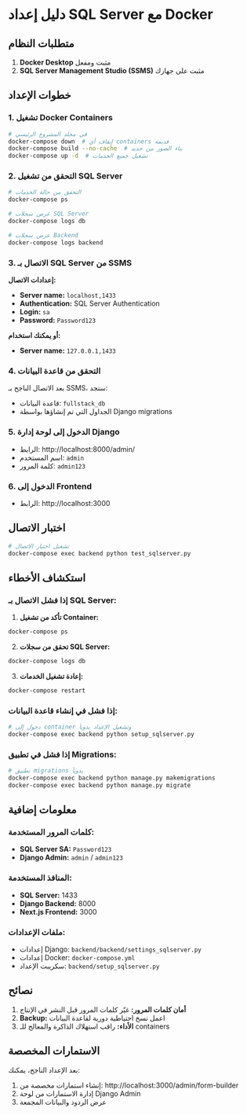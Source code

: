 # دليل إعداد SQL Server مع Docker

## متطلبات النظام

1. **Docker Desktop** مثبت ومفعل
2. **SQL Server Management Studio (SSMS)** مثبت على جهازك

## خطوات الإعداد

### 1. تشغيل Docker Containers

```bash
# في مجلد المشروع الرئيسي
docker-compose down  # إيقاف أي containers قديمة
docker-compose build --no-cache  # بناء الصور من جديد
docker-compose up -d  # تشغيل جميع الخدمات
```

### 2. التحقق من تشغيل SQL Server

```bash
# التحقق من حالة الخدمات
docker-compose ps

# عرض سجلات SQL Server
docker-compose logs db

# عرض سجلات Backend
docker-compose logs backend
```

### 3. الاتصال بـ SQL Server من SSMS

**إعدادات الاتصال:**
- **Server name:** `localhost,1433`
- **Authentication:** SQL Server Authentication
- **Login:** `sa`
- **Password:** `Password123`

**أو يمكنك استخدام:**
- **Server name:** `127.0.0.1,1433`

### 4. التحقق من قاعدة البيانات

بعد الاتصال الناجح بـ SSMS، ستجد:
- قاعدة البيانات: `fullstack_db`
- الجداول التي تم إنشاؤها بواسطة Django migrations

### 5. الدخول إلى لوحة إدارة Django

- الرابط: http://localhost:8000/admin/
- اسم المستخدم: `admin`
- كلمة المرور: `admin123`

### 6. الدخول إلى Frontend

- الرابط: http://localhost:3000

## اختبار الاتصال

```bash
# تشغيل اختبار الاتصال
docker-compose exec backend python test_sqlserver.py
```

## استكشاف الأخطاء

### إذا فشل الاتصال بـ SQL Server:

1. **تأكد من تشغيل Container:**
```bash
docker-compose ps
```

2. **تحقق من سجلات SQL Server:**
```bash
docker-compose logs db
```

3. **إعادة تشغيل الخدمات:**
```bash
docker-compose restart
```

### إذا فشل في إنشاء قاعدة البيانات:

```bash
# دخول إلى container وتشغيل الإعداد يدوياً
docker-compose exec backend python setup_sqlserver.py
```

### إذا فشل في تطبيق Migrations:

```bash
# تطبيق migrations يدوياً
docker-compose exec backend python manage.py makemigrations
docker-compose exec backend python manage.py migrate
```

## معلومات إضافية

### كلمات المرور المستخدمة:
- **SQL Server SA:** `Password123`
- **Django Admin:** `admin` / `admin123`

### المنافذ المستخدمة:
- **SQL Server:** 1433
- **Django Backend:** 8000
- **Next.js Frontend:** 3000

### ملفات الإعدادات:
- إعدادات Django: `backend/backend/settings_sqlserver.py`
- إعدادات Docker: `docker-compose.yml`
- سكريبت الإعداد: `backend/setup_sqlserver.py`

## نصائح

1. **أمان كلمات المرور:** غيّر كلمات المرور قبل النشر في الإنتاج
2. **Backup:** اعمل نسخ احتياطية دورية لقاعدة البيانات
3. **الأداء:** راقب استهلاك الذاكرة والمعالج للـ containers

## الاستمارات المخصصة

بعد الإعداد الناجح، يمكنك:
1. إنشاء استمارات مخصصة من: http://localhost:3000/admin/form-builder
2. إدارة الاستمارات من لوحة Django Admin
3. عرض الردود والبيانات المجمعة
